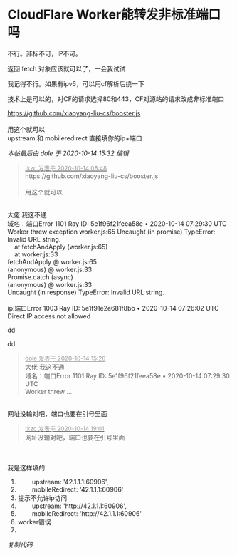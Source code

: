 # CloudFlare Worker能转发非标准端口吗


不行。非标不可，IP不可。

返回 fetch 对象应该就可以了，一会我试试<img src="static/image/smiley/default/lol.gif" smilieid="12" border="0" alt="" />

我记得不行。如果有ipv6，可以用cf解析后绕一下

技术上是可以的，对CF的请求选择80和443，CF对源站的请求改成非标准端口

https://github.com/xiaoyang-liu-cs/booster.js<br />
<br />
用这个就可以<br />
upstream 和 mobileredirect 直接填你的ip+端口

<i class="pstatus"> 本帖最后由 dole 于 2020-10-14 15:32 编辑 </i><br />
<div class="quote"><blockquote><font size="2"><a href="https://www.hostloc.com/forum.php?mod=redirect&amp;goto=findpost&amp;pid=9297101&amp;ptid=753719" target="_blank"><font color="#999999">tkzc 发表于 2020-10-14 08:48</font></a></font><br />
https://github.com/xiaoyang-liu-cs/booster.js<br />
<br />
用这个就可以</blockquote></div><br />
大佬 我这不通<br />
域名：端口Error 1101 Ray ID: 5e1f96f21feea58e • 2020-10-14 07:29:30 UTC<br />
Worker threw exception worker.js:65 Uncaught (in promise) TypeError: Invalid URL string.<br />
&nbsp; &nbsp; at fetchAndApply (worker.js:65)<br />
&nbsp; &nbsp; at worker.js:33<br />
fetchAndApply @ worker.js:65<br />
(anonymous) @ worker.js:33<br />
Promise.catch (async)<br />
(anonymous) @ worker.js:33<br />
Uncaught (in response) TypeError: Invalid URL string.<br />
<br />
ip:端口Error 1003 Ray ID: 5e1f91e2e681f8bb • 2020-10-14 07:26:02 UTC<br />
Direct IP access not allowed<img id="aimg_FF666" onclick="zoom(this, this.src, 0, 0, 0)" class="zoom" src="https://cdn.jsdelivr.net/gh/hishis/forum-master/public/images/patch.gif" onmouseover="img_onmouseoverfunc(this)" onload="thumbImg(this)" border="0" alt="" />

dd<img id="aimg_f3w97" onclick="zoom(this, this.src, 0, 0, 0)" class="zoom" src="https://cdn.jsdelivr.net/gh/hishis/forum-master/public/images/patch.gif" onmouseover="img_onmouseoverfunc(this)" onload="thumbImg(this)" border="0" alt="" />

dd<img id="aimg_kzOrx" onclick="zoom(this, this.src, 0, 0, 0)" class="zoom" src="https://cdn.jsdelivr.net/gh/hishis/forum-master/public/images/patch.gif" onmouseover="img_onmouseoverfunc(this)" onload="thumbImg(this)" border="0" alt="" />

<div class="quote"><blockquote><font size="2"><a href="https://www.hostloc.com/forum.php?mod=redirect&amp;goto=findpost&amp;pid=9299531&amp;ptid=753719" target="_blank"><font color="#999999">dole 发表于 2020-10-14 15:26</font></a></font><br />
大佬 我这不通<br />
域名：端口Error 1101 Ray ID: 5e1f96f21feea58e • 2020-10-14 07:29:30 UTC<br />
Worker threw ...</blockquote></div><br />
网址没输对吧，端口也要在引号里面

<div class="quote"><blockquote><font size="2"><a href="https://www.hostloc.com/forum.php?mod=redirect&amp;goto=findpost&amp;pid=9300766&amp;ptid=753719" target="_blank"><font color="#999999">tkzc 发表于 2020-10-14 19:01</font></a></font><br />
网址没输对吧，端口也要在引号里面</blockquote></div><br />
<br />
我是这样填的<div class="blockcode"><div id="code_ZId"><ol><li>&nbsp; &nbsp;&nbsp; &nbsp;&nbsp;&nbsp;upstream: '42.1.1.1:60906',<br /><li>&nbsp; &nbsp;&nbsp; &nbsp;&nbsp;&nbsp;mobileRedirect: '42.1.1.1:60906' <br /><li>提示不允许ip访问<br /><li>&nbsp; &nbsp;&nbsp; &nbsp;&nbsp;&nbsp;upstream: 'http://42.1.1.1:60906',<br /><li>&nbsp; &nbsp;&nbsp; &nbsp;&nbsp;&nbsp;mobileRedirect: 'http://42.1.1.1:60906'<br /><li>worker错误<br /><li></ol></div><em onclick="copycode($('code_ZId'));">复制代码</em></div><img id="aimg_Xz4Q8" onclick="zoom(this, this.src, 0, 0, 0)" class="zoom" src="https://cdn.jsdelivr.net/gh/hishis/forum-master/public/images/patch.gif" onmouseover="img_onmouseoverfunc(this)" onload="thumbImg(this)" border="0" alt="" />
